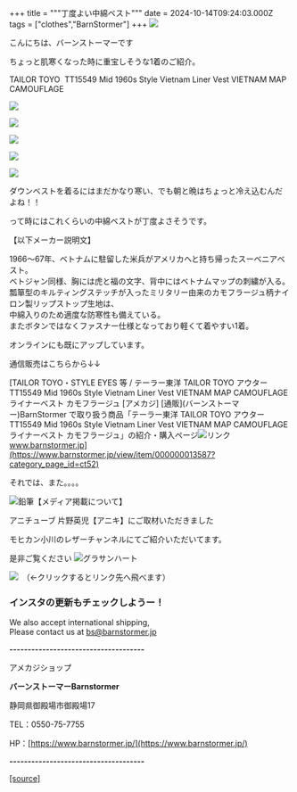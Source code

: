 +++
title = """丁度よい中綿ベスト"""
date = 2024-10-14T09:24:03.000Z
tags = ["clothes","BarnStormer"]
+++
[![](https://stat.ameba.jp/user_images/20231023/16/barnstormer-go/b2/03/p/o0420015015354743273.png)](https://ameblo.jp/barnstormer-go/entry-12825670498.html)

こんにちは、バーンストーマーです

ちょっと肌寒くなった時に重宝しそうな1着のご紹介。

TAILOR TOYO  TT15549 Mid 1960s Style Vietnam Liner Vest VIETNAM MAP CAMOUFLAGE

[![](https://stat.ameba.jp/user_images/20241014/18/barnstormer-go/cc/71/j/o0472070015497878250.jpg)](https://stat.ameba.jp/user_images/20241014/18/barnstormer-go/cc/71/j/o0472070015497878250.jpg)

[![](https://stat.ameba.jp/user_images/20241014/18/barnstormer-go/b1/05/j/o0466070015497878253.jpg)](https://stat.ameba.jp/user_images/20241014/18/barnstormer-go/b1/05/j/o0466070015497878253.jpg)

[![](https://stat.ameba.jp/user_images/20241014/18/barnstormer-go/3c/ad/j/o0466070015497878254.jpg)](https://stat.ameba.jp/user_images/20241014/18/barnstormer-go/3c/ad/j/o0466070015497878254.jpg)

[![](https://stat.ameba.jp/user_images/20241014/18/barnstormer-go/7f/2b/j/o0466070015497878257.jpg)](https://stat.ameba.jp/user_images/20241014/18/barnstormer-go/7f/2b/j/o0466070015497878257.jpg)

[![](https://stat.ameba.jp/user_images/20241014/18/barnstormer-go/3b/1c/j/o0466070015497878259.jpg)](https://stat.ameba.jp/user_images/20241014/18/barnstormer-go/3b/1c/j/o0466070015497878259.jpg)

ダウンベストを着るにはまだかなり寒い、でも朝と晩はちょっと冷え込むんだよね！！

って時にはこれくらいの中綿ベストが丁度よさそうです。

【以下メーカー説明文】

1966～67年、ベトナムに駐留した米兵がアメリカへと持ち帰ったスーベニアベスト。  
ベトジャン同様、胸には虎と福の文字、背中にはベトナムマップの刺繍が入る。  
瓢箪型のキルティングステッチが入ったミリタリー由来のカモフラージュ柄ナイロン製リップストップ生地は、  
中綿入りのため適度な防寒性も備えている。  
またボタンではなくファスナー仕様となっており軽くて着やすい1着。

オンラインにも既にアップしています。

通信販売はこちらから↓↓

[TAILOR TOYO・STYLE EYES 等 / テーラー東洋 TAILOR TOYO アウター TT15549 Mid 1960s Style Vietnam Liner Vest VIETNAM MAP CAMOUFLAGE ライナーベスト カモフラージュ \[アメカジ\] \[通販\](バーンストーマー)BarnStormer で取り扱う商品「テーラー東洋 TAILOR TOYO アウター TT15549 Mid 1960s Style Vietnam Liner Vest VIETNAM MAP CAMOUFLAGE ライナーベスト カモフラージュ」の紹介・購入ページ![リンク](https://c.stat100.ameba.jp/ameblo/symbols/v3.20.0/svg/gray/editor_link.svg)www.barnstormer.jp](https://www.barnstormer.jp/view/item/000000013587?category_page_id=ct52)

それでは、また。。。。

![鉛筆](https://stat100.ameba.jp/blog/ucs/img/char/char3/519.png)【メディア掲載について】

アニチューブ 片野英児【アニキ】にご取材いただきました

モヒカン小川のレザーチャンネルにてご紹介いただいてます。

是非ご覧ください ![グラサンハート](https://stat100.ameba.jp/blog/ucs/img/char/char3/148.png)

[![](https://stat.ameba.jp/user_images/20230412/16/barnstormer-go/6a/23/p/o0108010815269242493.png)](https://www.instagram.com/barnstormer_daily/)　（←クリックするとリンク先へ飛べます）

### インスタの更新もチェックしようー！

We also accept international shipping,  
Please contact us at bs@barnstormer.jp

**\-------------------------------------**

アメカジショップ

**バーンストーマーBarnstormer**

静岡県御殿場市御殿場17

TEL：0550-75-7755

HP：[https://www.barnstormer.jp/](https://www.barnstormer.jp/)

**\-------------------------------------**

[[source]](https://ameblo.jp/barnstormer-go/entry-12871250233.html)
